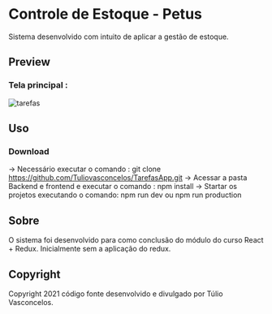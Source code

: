 # Controle de Estoque - Petus

Sistema desenvolvido com intuito de aplicar a gestão de estoque.

## Preview

### Tela principal :

![tarefas](https://user-images.githubusercontent.com/57222479/107706850-b22fa980-6c9f-11eb-8484-4d2e9d415002.PNG)

## Uso

### Download  
 -> Necessário executar o comando : git clone https://github.com/Tuliovasconcelos/TarefasApp.git
 -> Acessar a pasta Backend e frontend e executar o comando : npm install
 -> Startar os projetos executando o comando: npm run dev ou npm run production
 
## Sobre

O sistema foi desenvolvido para como conclusão do módulo do curso React + Redux. Inicialmente sem a aplicação do redux.

## Copyright

Copyright 2021 código fonte desenvolvido e divulgado por Túlio Vasconcelos.
